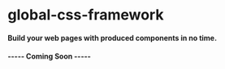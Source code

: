 # global-css-framework

#### Build your web pages with produced components in no time.

#### ----- Coming Soon -----
